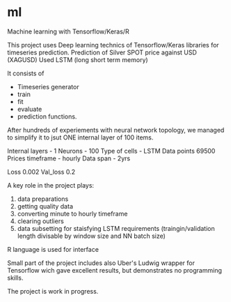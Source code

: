 # ml
Machine learning with Tensorflow/Keras/R

This project uses Deep learning technics of Tensorflow/Keras libraries for timeseries prediction.
Prediction of Silver SPOT price against USD (XAGUSD)
Used LSTM (long short term memory)

It consists of 
 - Timeseries generator
 - train
 - fit
 - evaluate
 - prediction functions.

After hundreds of experiements with neural network topology, we managed to simplify it to jsut ONE internal layer of 100 items.

Internal layers - 1
Neurons - 100
Type of cells - LSTM
Data points 69500
Prices timeframe - hourly
Data span - 2yrs

Loss 0.002
Val_loss 0.2

A key role in the project plays:
1) data preparations
  2) getting quality data
  3) converting minute to hourly timeframe
  4) clearing outliers
3) data subsetting for staisfying LSTM requirements (traingin/validation length divisable by window size and NN batch size)

R language is used for interface

Small part of the project includes also Uber's Ludwig wrapper for Tensorflow wich gave excellent results, but demonstrates no programming skills.

The project is work in progress.
